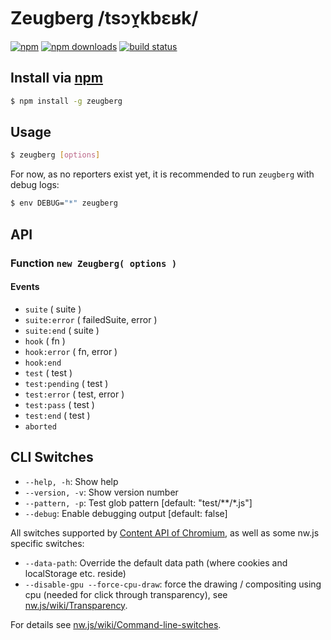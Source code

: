 # Zeugberg /tsɔʏ̯kbɛʁk/
[![npm](http://img.shields.io/npm/v/zeugberg.svg?style=flat-square)](https://npmjs.com/zeugberg)
[![npm downloads](http://img.shields.io/npm/dm/zeugberg.svg?style=flat-square)](https://npmjs.com/zeugberg)
[![build status](http://img.shields.io/travis/jhermsmeier/zeugberg.svg?style=flat-square)](https://travis-ci.org/jhermsmeier/zeugberg)

## Install via [npm](https://npmjs.com)

```sh
$ npm install -g zeugberg
```

## Usage

```sh
$ zeugberg [options]
```

For now, as no reporters exist yet, it is recommended to run `zeugberg` with debug logs:
```sh
$ env DEBUG="*" zeugberg
```

## API

### Function `new Zeugberg( options )`

#### Events

- `suite` ( suite )
- `suite:error` ( failedSuite, error )
- `suite:end` ( suite )
- `hook` ( fn )
- `hook:error` ( fn, error )
- `hook:end`
- `test` ( test )
- `test:pending` ( test )
- `test:error` ( test, error )
- `test:pass` ( test )
- `test:end` ( test )
- `aborted`

## CLI Switches

- `--help, -h`: Show help
- `--version, -v`: Show version number
- `--pattern, -p`: Test glob pattern [default: "test/**/*.js"]
- `--debug`: Enable debugging output [default: false]

All switches supported by [Content API of Chromium](http://src.chromium.org/svn/trunk/src/content/public/common/content_switches.cc), as well as some nw.js specific switches:

- `--data-path`: Override the default data path (where cookies and localStorage etc. reside)
- `--disable-gpu --force-cpu-draw`: force the drawing / compositing using cpu (needed for click through transparency), see [nw.js/wiki/Transparency](https://github.com/nwjs/nw.js/wiki/Transparency).

For details see [nw.js/wiki/Command-line-switches](https://github.com/nwjs/nw.js/wiki/Command-line-switches).
